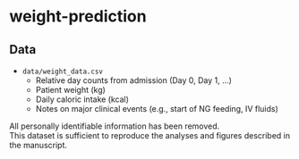 # weight-prediction
## Data

- `data/weight_data.csv`  
  - Relative day counts from admission (Day 0, Day 1, …)  
  - Patient weight (kg)  
  - Daily caloric intake (kcal)  
  - Notes on major clinical events (e.g., start of NG feeding, IV fluids)  

All personally identifiable information has been removed.  
This dataset is sufficient to reproduce the analyses and figures described in the manuscript.
